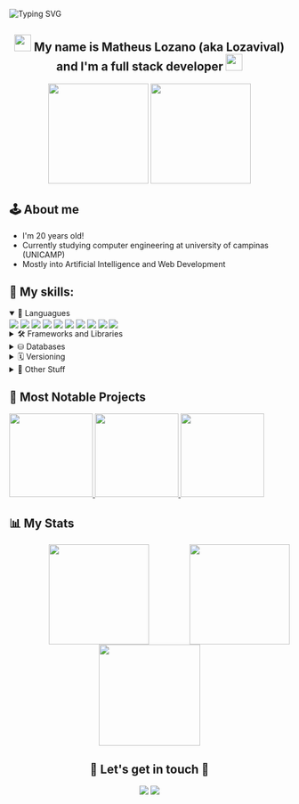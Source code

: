 ![Typing SVG](https://readme-typing-svg.herokuapp.com/?color=0E8AE6&size=35&center=true&vCenter=true&width=1000&lines=Hello,+welcome+to+my+profile!+:%29)
<h2 align="center"> <img src="https://media.giphy.com/media/hvRJCLFzcasrR4ia7z/giphy.gif" width="30px"> My name is Matheus Lozano (aka Lozavival) and I'm a full stack developer <img src="https://media.giphy.com/media/hvRJCLFzcasrR4ia7z/giphy.gif" width="30px"> </h2>

<div align="center">
    <img height="180em" src="https://github-stats-alpha.vercel.app/api?username=Lozavival&cc=000&tc=FFF&ic=30A3DC&bc=0000">
    <img height="180em" src="https://github-readme-stats.vercel.app/api/top-langs/?username=Lozavival&hide=Jupyter%20Notebook,GDScript,VHDL,verilog,Systemverilog,shell&layout=compact&langs_count=10&theme=transparent&bg_color=000&show_icons=true&icon_color=30A3DC&title_color=E94D5F&text_color=FFF"/>
</div>

## 🕹️ **About me** 
* I'm 20 years old!
* Currently studying computer engineering at university of campinas (UNICAMP)
* Mostly into Artificial Intelligence and Web Development

## 🎯 **My skills:**
<details open>
<summary> 📝 Languagues</summary>
<img align="center" src="https://img.shields.io/badge/python-3670A0?style=for-the-badge&logo=python&logoColor=ffdd54">
<img align="center" src="https://img.shields.io/badge/c-%2300599C.svg?style=for-the-badge&logo=c&logoColor=white">
<!-- <img align="center" src="https://img.shields.io/badge/c++-%2300599C.svg?style=for-the-badge&logo=c%2B%2B&logoColor=white"> -->
<img align="center" src="https://img.shields.io/badge/java-%23ED8B00.svg?style=for-the-badge&logo=openjdk&logoColor=white">
<img align="center" src="https://img.shields.io/badge/html5-%23E34F26.svg?style=for-the-badge&logo=html5&logoColor=white">
<img align="center" src="https://img.shields.io/badge/css3-%231572B6.svg?style=for-the-badge&logo=css3&logoColor=white">
<img align="center" src="https://img.shields.io/badge/javascript-%23323330.svg?style=for-the-badge&logo=javascript&logoColor=%23F7DF1E">
<img align="center" src="https://img.shields.io/badge/Haskell-5e5086?style=for-the-badge&logo=haskell&logoColor=white">
<img align="center" src="https://img.shields.io/badge/r-%23276DC3.svg?style=for-the-badge&logo=r&logoColor=white">
<img align="center" src="https://img.shields.io/badge/markdown-%23000000.svg?style=for-the-badge&logo=markdown&logoColor=white">
<img align="center" src="https://img.shields.io/badge/latex-%23008080.svg?style=for-the-badge&logo=latex&logoColor=white">
</details>

<details>
<summary> 🛠️ Frameworks and Libraries </summary>
<img align="center" src="https://img.shields.io/badge/django-%23092E20.svg?style=for-the-badge&logo=django&logoColor=white">
<img align="center" src="https://img.shields.io/badge/tailwindcss-%2338B2AC.svg?style=for-the-badge&logo=tailwind-css&logoColor=white">

<!-- <img align="center" src="https://img.shields.io/badge/React-20232A?style=for-the-badge&logo=react&logoColor=61DAFB"> -->
<!-- <img align="center" src="https://img.shields.io/badge/Angular-DD0031?style=for-the-badge&logo=angular&logoColor=white"> -->
<!-- <img align="center" src="https://img.shields.io/badge/node.js-6DA55F?style=for-the-badge&logo=node.js&logoColor=white"> -->

<img align="center" src="https://img.shields.io/badge/Matplotlib-%23ffffff.svg?style=for-the-badge&logo=Matplotlib&logoColor=black">
<img align="center" src="https://img.shields.io/badge/numpy-%23013243.svg?style=for-the-badge&logo=numpy&logoColor=white">
<!-- <img align="center" src="https://img.shields.io/badge/SciPy-%230C55A5.svg?style=for-the-badge&logo=scipy&logoColor=%white"> -->
<img align="center" src="https://img.shields.io/badge/pandas-%23150458.svg?style=for-the-badge&logo=pandas&logoColor=white">
<!-- <img align="center" src="https://img.shields.io/badge/opencv-%23white.svg?style=for-the-badge&logo=opencv&logoColor=white"> -->
<!-- <img align="center" src="https://img.shields.io/badge/PyTorch-%23EE4C2C.svg?style=for-the-badge&logo=PyTorch&logoColor=white"> -->
<!-- <img align="center" src="https://img.shields.io/badge/TensorFlow-%23FF6F00.svg?style=for-the-badge&logo=TensorFlow&logoColor=white"> -->
</details>

<details>
<summary> ⛁ Databases </summary>
<img align="center" src="https://img.shields.io/badge/PostgreSQL-000?style=for-the-badge&logo=postgresql">
<!-- <img align="center" src="https://img.shields.io/badge/MongoDB-%234ea94b.svg?style=for-the-badge&logo=mongodb&logoColor=white"> -->
<!-- <img align="center" src="https://img.shields.io/badge/Supabase-3ECF8E?style=for-the-badge&logo=supabase&logoColor=white"> -->
</details>

<details>
<summary> 🗓️ Versioning </summary>
<img align="center" src="https://img.shields.io/badge/git-%23F05033.svg?style=for-the-badge&logo=git&logoColor=white">
<img align="center" src="https://img.shields.io/badge/github-%23121011.svg?style=for-the-badge&logo=github&logoColor=white">
<img align="center" src="https://img.shields.io/badge/gitlab-%23181717.svg?style=for-the-badge&logo=gitlab&logoColor=white">
</details>

<details>
<summary> 👀 Other Stuff </summary>
<img align="center" src="https://img.shields.io/badge/Linux-FCC624?style=for-the-badge&logo=linux&logoColor=black">
<img align="center" src="https://img.shields.io/badge/Trello-%23026AA7.svg?style=for-the-badge&logo=Trello&logoColor=white">
<img align="center" src="https://img.shields.io/badge/Visual%20Studio%20Code-0078d7.svg?style=for-the-badge&logo=visual-studio-code&logoColor=white">
<img align="center" src="https://img.shields.io/badge/jupyter-%23FA0F00.svg?style=for-the-badge&logo=jupyter&logoColor=white">
<img align="center" src="https://img.shields.io/badge/figma-%23F24E1E.svg?style=for-the-badge&logo=figma&logoColor=white">
</details>


## 🚀 **Most Notable Projects**

<a href="https://github.com/Lozavival/Banco-de-Conhecimento">
  <img height=150 src="https://github-readme-stats.vercel.app/api/pin/?username=Lozavival&repo=Banco-de-Conhecimento&bg_color=000&icon_color=30A3DC&title_color=E94D5F&text_color=FFF&border_radius=20"/>
</a>

<a href="https://github.com/PenseNisso/PenseNissoApp">
  <img height=150 src="https://github-readme-stats.vercel.app/api/pin/?username=PenseNisso&repo=PenseNissoApp&bg_color=000&icon_color=30A3DC&title_color=E94D5F&text_color=FFF&border_radius=20"/>
</a>

<a href="https://github.com/As-Moes/MOES">
  <img height=150 src="https://github-readme-stats.vercel.app/api/pin/?username=As-Moes&repo=MOES&bg_color=000&icon_color=30A3DC&title_color=E94D5F&text_color=FFF&border_radius=20"/>
</a>


## 📊 **My Stats**
<div align="center">
  <img height="180em" src="https://github-readme-stats.vercel.app/api?username=Lozavival&theme=transparent&bg_color=000&show_icons=true&icon_color=30A3DC&title_color=E94D5F&text_color=FFF"/>
  <img align="right" height="180em" src="https://github-readme-streak-stats.herokuapp.com?user=Lozavival&theme=deuteranopia-friendly-theme&hide_longest_streak=true"/>
</div>
<div align="center">
  <img height="182em" src="http://github-profile-summary-cards.vercel.app/api/cards/profile-details?username=Lozavival&show_icons=true&theme=2077&line_height=27"/>
</div>



<div align="center"> <h2> 🌟 Let's get in touch 💫 </h2>
  <a href = "mailto:lozavival@gmail.com"><img src="https://img.shields.io/badge/-Gmail-%23333?style=for-the-badge&logo=gmail&logoColor=red" target="_blank"></a>
  <a href="https://www.linkedin.com/in/matheus-lozano/" target="_blank"><img src="https://img.shields.io/badge/-LinkedIn-%230077B5?style=for-the-badge&logo=linkedin&logoColor=white" target="_blank"></a>  
</div>
